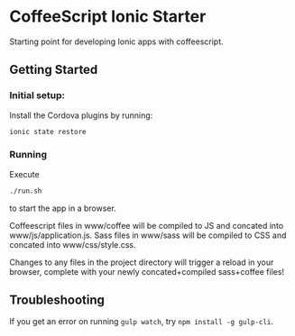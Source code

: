 # CoffeeScript Ionic Starter

Starting point for developing Ionic apps with coffeescript.



## Getting Started

### Initial setup:
Install the Cordova plugins by running:

```sh
ionic state restore
```

### Running
Execute
```sh
./run.sh
```

to start the app in a browser.

Coffeescript files in www/coffee will be compiled to JS and concated into www/js/application.js.  Sass files in www/sass will be compiled to CSS and concated into www/css/style.css.

Changes to any files in the project directory will trigger a reload in your browser, complete with your newly concated+compiled sass+coffee files!

## Troubleshooting

If you get an error on running `gulp watch`, try `npm install -g gulp-cli`.
